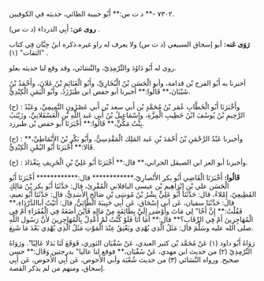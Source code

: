 ٧٣٠٢ -** د ت س:** أَبُو حبيبة الطائي، حديثه في الكوفيين.

**روى عن:** أَبِي الدرداء (د ت س) .

**رَوَى عَنه:** أبو إسحاق السبيعي (د ت س) ولا يعرف له راو غيره.ذكره ابنُ حِبَّان فِي كتاب "الثقات" (١) .

روى له أَبُو دَاوُدَ والتِّرْمِذِيّ، والنَّسَائي، وقد وقع لنا حديثه بعلو.

أخبرنا به أَبُو الفرج بْن قدامة، وأبو الْحَسَن بْنُ الْبُخَارِيِّ، وأَبُو الْغَنَائِمِ بْنُ عَلانَ، وأَحْمَدُ بْنُ شَيْبَانَ،** قَالُوا:** أخبرنا أبو حفص ابن طَبَرْزَذَ، وأَبُو الْيَمَنِ الْكِنْدِيُّ.

(ح) : وأَخْبَرَنَا أَبُو الْخَطَّابِ عُمَر بْنُ مُحَمَّدٍ بْن أَبي سعد بْن أَبي عَصْرُونٍ التَّمِيمِيِّ، وعَبْدُ الرَّحِيمِ بْنُ يُوسُفَ ابْنُ خَطِيبِ الْمِزَّةِ، وإِسْمَاعِيلُ بْنُ أَبي عَبد اللَّهِ بْنِ الْعَسْقَلانِيِّ، وزَيْنَبُ بِنْتُ مَكِّيٍّ،** قَالُوا:** أَخْبَرَنَا أبو حفص بْن طبرزد.

(ح) : وأخبرنا عَبْدُ الرَّحْمَنِ بْنُ أَحْمَدَ بْنِ عَبد المَلِك الْمَقْدِسِيُّ، وأَبُو بَكْرِ بْنُ الأَنْمَاطِيِّ،** قَالا:** أَخْبَرَنَا أَبُو اليُمْنِ الْكِنْدِيُّ.

(ح) : وأخبرنا أبو العز ابن الصيقل الحراني،** قال:** أَخْبَرَنَا أَبُو عَلِيِّ بْنِ الْخَرِيفِ بِبَغْدَادَ.

**قَالُوا:** أَخْبَرَنَا الْقَاضِي أَبُو بكر الأَنْصارِيّ،************ قال:************ أَخْبَرَنَا أَبُو الْحَسَن علي بْن إِبْرَاهِيم بْن عيسى الباقلاني الْمُقْرِئ، قال: حَدَّثَنَا أَبُو بكر بْنُ مَالِكٍ القَطِيعِيّ، إِمْلاءً، قال: حَدَّثَنَا أَبُو عَلِيٍّ بِشْرُ بْنُ مُوسَى بْنِ صَالِحٍ الأَسَدِيُّ، قال: حَدَّثَنَا أَبُو نعيم، قال: حَدَّثَنَا سفيان، عَن أبي إِسْحَاق، عَن أَبِي حَبِيبَةَ الطَّائِيُّ، قال: أَتَيْتُ أباالدَّرْدَاءِ،** فَقُلْتُ:** إِنَّ أَخًا" لِي مَاتَ وأَوْصَى إِلَيَّ بِطَائِفَةٍ مِنْ مَالِهِ فَأَيْنَ أَضَعَهُ فِي الْفُقَرَاءِ أَمْ فِي الْمُهَاجِرِينَ أَمْ فِي الرِّقَابِ؟** قال:** أَمَا أَنَا فَلَوْ كُنْتُ لَمْ أَعْدِلْ بِالْمُهَاجِرِينَ لأَنَّ رَسُول اللَّهِ صلى الله عليه وسَلَّمَ قال: مَثَلُ الَّذِي يُهْدِي ويَعْتِقُ عِنْدَ الْمَوْتِ مَثَلُ الَّذِي يُهْدِي بَعْدَ مَا شَبِعَ.

رَوَاهُ أَبُو داود (١) عَنْ مُحَمَّد بْن كثير العبدي، عَنْ سُفْيَان الثوري، فَوَقَعَ لَنَا بَدَلا عَالِيًا". ورَوَاهُ التِّرْمِذِيّ (٢) من حديث ابن مهدي، عَنْ سُفْيَان،** فوقع لنا عاليا" بدرجتين وَقَال:** حسن صحيح. ورواه النَّسَائي (٣) من حديث شُعْبَة وأبي الأَحوص، عَن أَبِي الأَحوص، عَن أَبِي إسحاق، ومنهم من لم يذكر القصة.